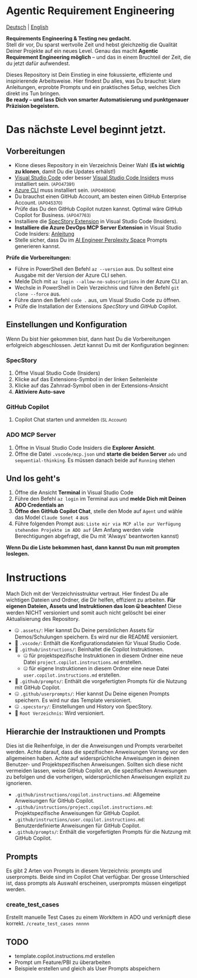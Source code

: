 # Agentic Requirement Engineering

[Deutsch](README.md) | [English](README.en.md)

**Requirements Engineering & Testing neu gedacht.**  
Stell dir vor, Du sparst wertvolle Zeit und hebst gleichzeitig die Qualität Deiner Projekte auf ein neues Level. Genau das macht **Agentic Requirement Engineering möglich** – und das in einem Bruchteil der Zeit, die du jetzt dafür aufwendest.

Dieses Repository ist Dein Einstieg in eine fokussierte, effiziente und inspirierende Arbeitsweise. Hier findest Du alles, was Du brauchst: klare Anleitungen, erprobte Prompts und ein praktisches Setup, welches Dich direkt ins Tun bringen.  
**Be ready – und lass Dich von smarter Automatisierung und punktgenauer Präzision begeistern.**  

# Das nächste Level beginnt jetzt.

## Vorbereitungen
- Klone dieses Repository in ein Verzeichnis Deiner Wahl (**Es ist wichtig zu klonen**, damit Du die Updates erhälst!) 
- [Visual Studio Code](https://code.visualstudio.com/) oder besser [Visual Studio Code Insiders](https://code.visualstudio.com/insiders/) muss installiert sein. <small>(AP047391)</small>
- [Azure CLI](https://learn.microsoft.com/en-us/cli/azure/install-azure-cli-windows) muss installiert sein. <small>(AP046904)</small>
- Du brauchst einen GitHub Account, am besten einen GitHub Enterprise Account. <small>(AP045370)</small>
- Prüfe das Du den GitHub Copilot nutzen kannst. Optimal wäre GitHub Copilot for Business. <small>(AP047763)</small>
- Installiere die [SpecStory Extension](https://marketplace.visualstudio.com/items?itemName=SpecStory.specstory-vscode) in Visual Studio Code (Insiders).
- **Installiere die Azure DevOps MCP Server Extension** in Visual Studio Code Insiders: [Anleitung](https://github.com/microsoft/azure-devops-mcp)
- Stelle sicher, dass Du im [AI Engineer Perplexity Space](https://www.perplexity.ai/spaces/the-ai-engineer-UslyhxrNTriahp77tvqP2g) Prompts generieren kannst.
 
**Prüfe die Vorbereitungen:**
 - Führe in PowerShell den Befehl `az --version` aus. Du solltest eine Ausgabe mit der Version der Azure CLI sehen.
 - Melde Dich mit `az login --allow-no-subscriptions` in der Azure CLI an. 
 - Wechsle in PowerShell in Dein Verzeichnis und führe den Befehl `git clone --force` aus.
 - Führe dann den Befehl `code .` aus, um Visual Studio Code zu öffnen.
 - Prüfe die Installation der Extensions *SpecStory* und *GitHub* Copilot.

## Einstellungen und Konfiguration
Wenn Du bist hier gekommen bist, dann hast Du die Vorbereitungen erfolgreich abgeschlossen. Jetzt kannst Du mit der Konfiguration beginnen:

### SpecStory
1. Öffne Visual Studio Code (Insiders)
2. Klicke auf das Extensions-Symbol in der linken Seitenleiste
3. Klicke auf das Zahnrad-Symbol oben in der Extensions-Ansicht
4. **Aktiviere Auto-save**

### GitHub Copilot
1. Copilot Chat starten und anmelden <small>(SL Account)</small>

### ADO MCP Server
1. Öffne in Visual Studio Code Insiders die **Explorer Ansicht**.
2. Öffne die Datei `.vscode/mcp.json` und **starte die beiden Server** `ado` und `sequential-thinking`. Es müssen danach beide auf `Running` stehen

## Und los geht's
1. Öffne die Ansicht **Terminal** in Visual Studio Code
2. Führe den Befehl `az login` im Terminal aus und **melde Dich mit Deinen ADO Credentials an**
3. **Öffne den GitHub Copilot Chat**, stelle den Mode auf `Agent` und wähle das Model `Claude Sonet 4` aus
4. Führe folgenden Prompt aus: `Liste mir via MCP alle zur Verfügung stehenden Projekte im ADO auf` (Am Anfang werden viele Berechtigungen abgefragt, die Du mit 'Always' beantworten kannst)

**Wenn Du die Liste bekommen hast, dann kannst Du nun mit prompten loslegen.**

# Instructions
Mach Dich mit der Verzeichnisstruktur vertraut. Hier findest Du alle wichtigen Dateien und Ordner, die Dir helfen, effizient zu arbeiten. **Für eigenen Dateien, Assets und Instruktionen das Icon 🤐 beachten!** Diese werden NICHT versioniert und somit auch nicht gelöscht bei einer Aktualisierung des Repository.

- 🤐 `.assets/`: Hier kannst Du Deine persönlichen Assets für Demos/Schulungen speichern. Es wird nur die README versioniert.
- 🔄️ `.vscode/`: Enthält die Konfigurationsdateien für Visual Studio Code.
- 🔄️ `.github/instructions/`: Beinhaltet die Copilot Instruktionen. 
  - 🤐 für projektspezifische Instruktionen in diesem Ordner eine neue Datei `project.copilot.instructions.md` erstellen.
  - 🤐 für eigene Instruktionen in diesem Ordner eine neue Datei `user.copilot.instructions.md` erstellen.
- 🔄️ `.github/prompts/`: Enthält die vorgefertigten Prompts für die Nutzung mit GitHub Copilot.
- 🤐 `.github/userprompts/`: Hier kannst Du Deine eigenen Prompts speichern. Es wird nur das Template versioniert.
- 🤐 `.specstory/`: Einstellungen und History von SpecStory.
- 🔄️ `Root Verzeichnis`: Wird versioniert.

## Hierarchie der Instrauktionen und Prompts
Dies ist die Reihenfolge, in der die Anweisungen und Prompts verarbeitet werden. Achte darauf, dass die spezifischen Anweisungen Vorrang vor den allgemeinen haben. Achte auf widersprüchliche Anweisungen in deinen Benutzer- und Projektspezifischen Anweisungen. Sollten sich diese nicht vermeiden lassen, weise GitHub Copilot an, die spezifischen Anweisungen zu befolgen und die vorherigen, widersprüchlichen Anweisungen explizit zu ignorieren.
- `.github/instructions/copilot.instructions.md`: Allgemeine Anweisungen für GitHub Copilot.
- `.github/instructions/project.copilot.instructions.md`: Projektspezifische Anweisungen für GitHub Copilot.
- `.github/instructions/user.copilot.instructions.md`: Benutzerdefinierte Anweisungen für GitHub Copilot.
- `.github/prompts/`: Enthält die vorgefertigten Prompts für die Nutzung mit GitHub Copilot.

## Prompts
Es gibt 2 Arten von Prompts in diesem Verzeichnis: prompts und userprompts. Beide sind im Copilot Chat verfügbar. Der grosse Unterschied ist, dass prompts als Auswahl erscheinen, userprompts müssen eingetippt werden.

### create_test_cases
Erstellt manuelle Test Cases zu einem WorkItem in ADO und verknüpft diese korrekt.
`/create_test_cases nnnnn`


## TODO
- template.copilot.instructions.md erstellen
- Prompt um Feature/PBI zu überarbeiten
- Beispiele erstellen und gleich als User Prompts abspeichern